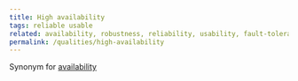 ```yaml
---
title: High availability
tags: reliable usable
related: availability, robustness, reliability, usability, fault-tolerance, recoverability, dependability, faultlessness, recovery-time
permalink: /qualities/high-availability
---
```



Synonym for [availability](/qualities/availability)

